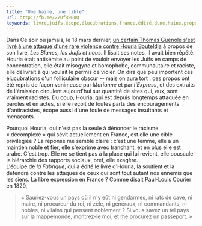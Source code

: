 ```yaml
---
title: "Une haine, une cible"
url: http://fb.me/270fR98nQ
keywords: livre,juifs,écope,élucubrations,france,édité,dune,haine,propos,cible,cest,houria
---
```

Dans Ce soir ou jamais, le 18 mars dernier, [un certain Thomas Guénolé s'est livré à une attaque d'une rare violence contre Houria Bouteldja](%3Ciframe%20width=%22560%22%20height=%22315%22%20src=%22https://www.youtube.com/embed/RCtv9lnG_7U%22%20frameborder=%220%22%20allowfullscreen%3E%3C/iframe%3E) à propos de son livre, *Les Blancs, les Juifs et nous*. Il lisait ses notes, il avait bien répété. Houria était antisémite au point de vouloir envoyer les Juifs en camps de concentration, elle était misogyne et homophobe, communautaire et raciste, elle délivrait à qui voulait le permis de violer. On dira que peu importent ces élucubrations d'un folliculaire obscur -- mais on aura tort : ces propos ont été repris de façon venimeuse par *Marianne* et par *l'Express*, et des extraits de l'émission circulent aujourd'hui sur quantité de sites qui, eux, sont vraiment racistes. Du coup, Houria, qui est depuis longtemps attaquée en paroles et en actes, si elle reçoit de toutes parts des encouragements d'antiracistes, écope aussi d'une foule de messages insultants et menaçants.

Pourquoi Houria, qui n'est pas la seule à dénoncer le racisme « décomplexé » qui sévit actuellement en France, est elle une cible privilégiée ? La réponse me semble claire : c'est une femme, elle a un maintien noble et fier, elle s'exprime avec tranchant, et en plus elle est arabe. C'est trop. Elle ne se tient pas à la place qui lui revient, elle bouscule la hiérarchie des rapports sociaux, bref, elle exagère.\
L'équipe de *la Fabrique*, qui a édité le livre d'Houria, la soutient et la défendra contre les attaques de ceux qui sont tout autant nos ennemis que les siens. La libre expression en France ? Comme disait Paul-Louis Courier en 1820,

> « Sauriez-vous un pays où il n'y eût ni gendarmes, ni rats de cave, ni maire, ni procureur du roi, ni zèle, ni généraux, ni commandants, ni nobles, ni vilains qui pensent noblement ? Si vous savez un tel pays sur la mappemonde, montrez-le moi, et me procurez un passeport. »
